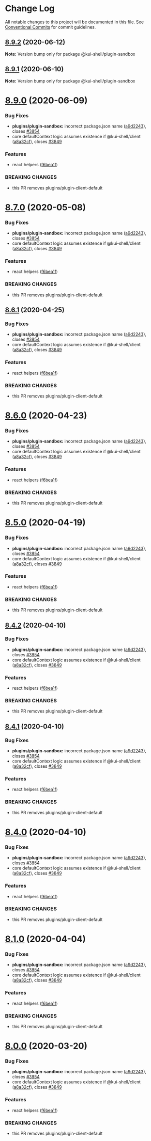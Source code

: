 # Change Log

All notable changes to this project will be documented in this file.
See [Conventional Commits](https://conventionalcommits.org) for commit guidelines.

## [8.9.2](https://github.com/IBM/kui/compare/v8.9.1...v8.9.2) (2020-06-12)

**Note:** Version bump only for package @kui-shell/plugin-sandbox

## [8.9.1](https://github.com/IBM/kui/compare/v8.9.0...v8.9.1) (2020-06-10)

**Note:** Version bump only for package @kui-shell/plugin-sandbox

# [8.9.0](https://github.com/IBM/kui/compare/v4.5.0...v8.9.0) (2020-06-09)

### Bug Fixes

- **plugins/plugin-sandbox:** incorrect package.json name ([a9d2243](https://github.com/IBM/kui/commit/a9d2243)), closes [#3854](https://github.com/IBM/kui/issues/3854)
- core defaultContext logic assumes existence if @kui-shell/client ([a8a32cf](https://github.com/IBM/kui/commit/a8a32cf)), closes [#3849](https://github.com/IBM/kui/issues/3849)

### Features

- react helpers ([f6bea1f](https://github.com/IBM/kui/commit/f6bea1f))

### BREAKING CHANGES

- this PR removes plugins/plugin-client-default

# [8.7.0](https://github.com/IBM/kui/compare/v4.5.0...v8.7.0) (2020-05-08)

### Bug Fixes

- **plugins/plugin-sandbox:** incorrect package.json name ([a9d2243](https://github.com/IBM/kui/commit/a9d2243)), closes [#3854](https://github.com/IBM/kui/issues/3854)
- core defaultContext logic assumes existence if @kui-shell/client ([a8a32cf](https://github.com/IBM/kui/commit/a8a32cf)), closes [#3849](https://github.com/IBM/kui/issues/3849)

### Features

- react helpers ([f6bea1f](https://github.com/IBM/kui/commit/f6bea1f))

### BREAKING CHANGES

- this PR removes plugins/plugin-client-default

## [8.6.1](https://github.com/IBM/kui/compare/v4.5.0...v8.6.1) (2020-04-25)

### Bug Fixes

- **plugins/plugin-sandbox:** incorrect package.json name ([a9d2243](https://github.com/IBM/kui/commit/a9d2243)), closes [#3854](https://github.com/IBM/kui/issues/3854)
- core defaultContext logic assumes existence if @kui-shell/client ([a8a32cf](https://github.com/IBM/kui/commit/a8a32cf)), closes [#3849](https://github.com/IBM/kui/issues/3849)

### Features

- react helpers ([f6bea1f](https://github.com/IBM/kui/commit/f6bea1f))

### BREAKING CHANGES

- this PR removes plugins/plugin-client-default

# [8.6.0](https://github.com/IBM/kui/compare/v4.5.0...v8.6.0) (2020-04-23)

### Bug Fixes

- **plugins/plugin-sandbox:** incorrect package.json name ([a9d2243](https://github.com/IBM/kui/commit/a9d2243)), closes [#3854](https://github.com/IBM/kui/issues/3854)
- core defaultContext logic assumes existence if @kui-shell/client ([a8a32cf](https://github.com/IBM/kui/commit/a8a32cf)), closes [#3849](https://github.com/IBM/kui/issues/3849)

### Features

- react helpers ([f6bea1f](https://github.com/IBM/kui/commit/f6bea1f))

### BREAKING CHANGES

- this PR removes plugins/plugin-client-default

# [8.5.0](https://github.com/IBM/kui/compare/v4.5.0...v8.5.0) (2020-04-19)

### Bug Fixes

- **plugins/plugin-sandbox:** incorrect package.json name ([a9d2243](https://github.com/IBM/kui/commit/a9d2243)), closes [#3854](https://github.com/IBM/kui/issues/3854)
- core defaultContext logic assumes existence if @kui-shell/client ([a8a32cf](https://github.com/IBM/kui/commit/a8a32cf)), closes [#3849](https://github.com/IBM/kui/issues/3849)

### Features

- react helpers ([f6bea1f](https://github.com/IBM/kui/commit/f6bea1f))

### BREAKING CHANGES

- this PR removes plugins/plugin-client-default

## [8.4.2](https://github.com/IBM/kui/compare/v4.5.0...v8.4.2) (2020-04-10)

### Bug Fixes

- **plugins/plugin-sandbox:** incorrect package.json name ([a9d2243](https://github.com/IBM/kui/commit/a9d2243)), closes [#3854](https://github.com/IBM/kui/issues/3854)
- core defaultContext logic assumes existence if @kui-shell/client ([a8a32cf](https://github.com/IBM/kui/commit/a8a32cf)), closes [#3849](https://github.com/IBM/kui/issues/3849)

### Features

- react helpers ([f6bea1f](https://github.com/IBM/kui/commit/f6bea1f))

### BREAKING CHANGES

- this PR removes plugins/plugin-client-default

## [8.4.1](https://github.com/IBM/kui/compare/v4.5.0...v8.4.1) (2020-04-10)

### Bug Fixes

- **plugins/plugin-sandbox:** incorrect package.json name ([a9d2243](https://github.com/IBM/kui/commit/a9d2243)), closes [#3854](https://github.com/IBM/kui/issues/3854)
- core defaultContext logic assumes existence if @kui-shell/client ([a8a32cf](https://github.com/IBM/kui/commit/a8a32cf)), closes [#3849](https://github.com/IBM/kui/issues/3849)

### Features

- react helpers ([f6bea1f](https://github.com/IBM/kui/commit/f6bea1f))

### BREAKING CHANGES

- this PR removes plugins/plugin-client-default

# [8.4.0](https://github.com/IBM/kui/compare/v4.5.0...v8.4.0) (2020-04-10)

### Bug Fixes

- **plugins/plugin-sandbox:** incorrect package.json name ([a9d2243](https://github.com/IBM/kui/commit/a9d2243)), closes [#3854](https://github.com/IBM/kui/issues/3854)
- core defaultContext logic assumes existence if @kui-shell/client ([a8a32cf](https://github.com/IBM/kui/commit/a8a32cf)), closes [#3849](https://github.com/IBM/kui/issues/3849)

### Features

- react helpers ([f6bea1f](https://github.com/IBM/kui/commit/f6bea1f))

### BREAKING CHANGES

- this PR removes plugins/plugin-client-default

# [8.1.0](https://github.com/IBM/kui/compare/v4.5.0...v8.1.0) (2020-04-04)

### Bug Fixes

- **plugins/plugin-sandbox:** incorrect package.json name ([a9d2243](https://github.com/IBM/kui/commit/a9d2243)), closes [#3854](https://github.com/IBM/kui/issues/3854)
- core defaultContext logic assumes existence if @kui-shell/client ([a8a32cf](https://github.com/IBM/kui/commit/a8a32cf)), closes [#3849](https://github.com/IBM/kui/issues/3849)

### Features

- react helpers ([f6bea1f](https://github.com/IBM/kui/commit/f6bea1f))

### BREAKING CHANGES

- this PR removes plugins/plugin-client-default

# [8.0.0](https://github.com/IBM/kui/compare/v4.5.0...v8.0.0) (2020-03-20)

### Bug Fixes

- **plugins/plugin-sandbox:** incorrect package.json name ([a9d2243](https://github.com/IBM/kui/commit/a9d2243)), closes [#3854](https://github.com/IBM/kui/issues/3854)
- core defaultContext logic assumes existence if @kui-shell/client ([a8a32cf](https://github.com/IBM/kui/commit/a8a32cf)), closes [#3849](https://github.com/IBM/kui/issues/3849)

### Features

- react helpers ([f6bea1f](https://github.com/IBM/kui/commit/f6bea1f))

### BREAKING CHANGES

- this PR removes plugins/plugin-client-default

